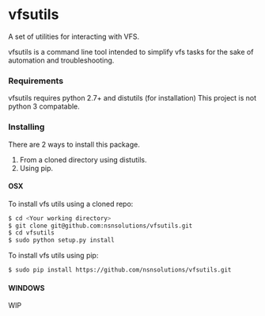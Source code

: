 # vfsutils
A set of utilities for interacting with VFS.

vfsutils is a command line tool intended to simplify vfs tasks for the sake of
automation and troubleshooting. 

### Requirements

vfsutils requires python 2.7+ and distutils (for installation)
This project is not python 3 compatable.

### Installing
There are 2 ways to install this package.

1. From a cloned directory using distutils.
2. Using pip.

#### OSX
To install vfs utils using a cloned repo:
```bash
$ cd <Your working directory>
$ git clone git@github.com:nsnsolutions/vfsutils.git
$ cd vfsutils
$ sudo python setup.py install
```

To install vfs utils using pip:
```bash
$ sudo pip install https://github.com/nsnsolutions/vfsutils.git
```

#### WINDOWS
WIP
